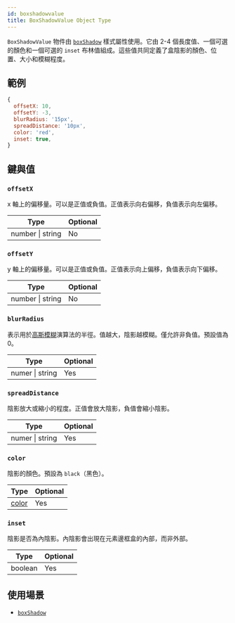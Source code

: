 ```yaml
---
id: boxshadowvalue
title: BoxShadowValue Object Type
---
```


`BoxShadowValue` 物件由 [`boxShadow`](./view-style-props.md#boxshadow) 樣式屬性使用。它由 2-4 個長度值、一個可選的顏色和一個可選的 `inset` 布林值組成。這些值共同定義了盒陰影的顏色、位置、大小和模糊程度。

## 範例

```js
{
  offsetX: 10,
  offsetY: -3,
  blurRadius: '15px',
  spreadDistance: '10px',
  color: 'red',
  inset: true,
}
```

## 鍵與值

### `offsetX`

x 軸上的偏移量。可以是正值或負值。正值表示向右偏移，負值表示向左偏移。

| Type             | Optional |
| ---------------- | -------- |
| number \| string | No       |

### `offsetY`

y 軸上的偏移量。可以是正值或負值。正值表示向上偏移，負值表示向下偏移。

| Type             | Optional |
| ---------------- | -------- |
| number \| string | No       |

### `blurRadius`

表示用於[高斯模糊](https://en.wikipedia.org/wiki/Gaussian_blur)演算法的半徑。值越大，陰影越模糊。僅允許非負值。預設值為 0。

| Type            | Optional |
| --------------- | -------- |
| numer \| string | Yes      |

### `spreadDistance`

陰影放大或縮小的程度。正值會放大陰影，負值會縮小陰影。

| Type            | Optional |
| --------------- | -------- |
| numer \| string | Yes      |

### `color`

陰影的顏色。預設為 `black`（黑色）。

| Type                 | Optional |
| -------------------- | -------- |
| [color](./colors.md) | Yes      |

### `inset`

陰影是否為內陰影。內陰影會出現在元素邊框盒的內部，而非外部。

| Type    | Optional |
| ------- | -------- |
| boolean | Yes      |

## 使用場景

- [`boxShadow`](./view-style-props.md#boxshadow)